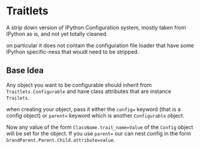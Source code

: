 # Traitlets

A strip down version of IPython Configuration system, 
mostly taken from IPython as is, and not yet totally cleaned. 

on particular it does not contain the configuration file loader that have some
IPython specific-ness that woudl need to be stripped. 

## Base Idea

Any object you want to be configurable should inherit from `Traitlets.Configurable`
and have class attributes that are instance `Trailets`.

when creating your object, pass it either the `config=` keyword (that is a
config object) or `parent=` keyword which is another `Configurable` object. 

Now any value of the form `ClassName.trait_name=Value` of the `Config` object will 
be set for the object. If you use `parent=` our can nest config in the form 
`GrandParent.Parent.Child.attribute=value`.



